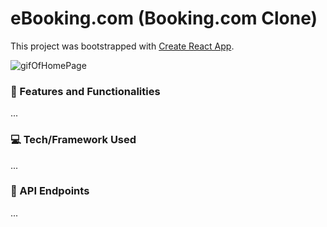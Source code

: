 # eBooking.com (Booking.com Clone)

This project was bootstrapped with [Create React App](https://github.com/facebook/create-react-app).


![gifOfHomePage](https://media.giphy.com/media/JfSbWu1FdfTjxQV1Dp/giphy.gif)



### :star2: Features and Functionalities

...

### :computer: Tech/Framework Used
...

### :page_with_curl: API Endpoints
...
